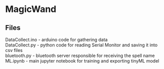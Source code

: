 # MagicWand

## Files
DataCollect.ino - arduino code for gathering data \
DataCollect.py - python code for reading Serial Monitor and saving it into csv files \
bluetooth.py - bluetooth server responsible for receiving the spell name \
ML.ipynb - main jupyter notebook for training and exporting tinyML model
